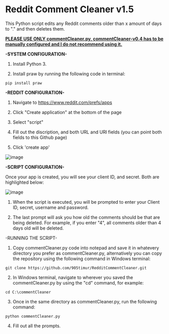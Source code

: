 # Reddit Comment Cleaner v1.5

This Python script edits any Reddit comments older than x amount of days to "." and then deletes them.

**<u>PLEASE USE ONLY commentCleaner.py, commentCleaner-v0.4 has to be manually configured and I do not recommend using it.**</u>

**-SYSTEM CONFIGURATION-**

1. Install Python 3. 

2. Install praw by running the following code in terminal:

```
pip install praw
```


**-REDDIT CONFIGURATION-**

1. Navigate to https://www.reddit.com/prefs/apps

2. Click "Create application" at the bottom of the page

3. Select "script"

4. Fill out the discription, and both URL and URI fields (you can point both fields to this Github page)

5. Click 'create app'

![image](https://user-images.githubusercontent.com/130249301/234336730-dbe61b3f-ffed-4f1f-ab35-b5fe1239d72c.png)


**-SCRIPT CONFIGURATION-**

Once your app is created, you will see your client ID, and secret. Both are highlighted below:

![image](https://user-images.githubusercontent.com/130249301/234361938-e09c0f87-e6b8-4b6b-9916-593b4bbcf35d.png)

1. When the script is executed, you will be prompted to enter your Client ID, secret, username and password.

2. The last prompt will ask you how old the comments should be that are being deleted. For example, if you enter "4", all comments older than 4 days old will be deleted.




-RUNNING THE SCRIPT-

1. Copy commentCleaner.py code into notepad and save it in whatevery directory you prefer as commentCleaner.py, alternatively you can copy the repository using the following command in Windows terminal:

```
git clone https://github.com/905timur/RedditCommentCleaner.git
```

2. In Windows terminal, navigate to wherever you saved the commentCleaner.py by using the "cd" command, for example:

```
cd C:\commentCleaner
```

3. Once in the same directory as commentCleaner.py, run the following command:

```
python commentCleaner.py
```

4. Fill out all the prompts. 
